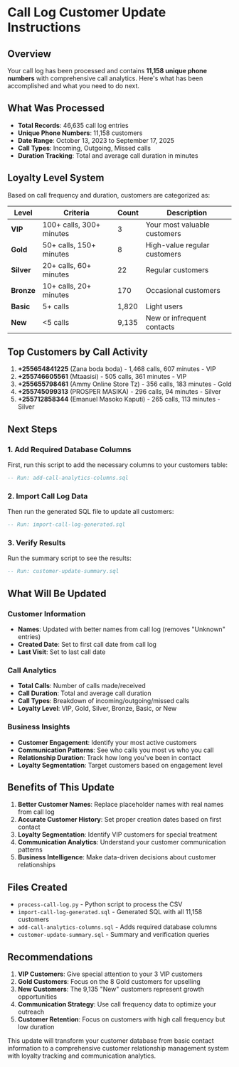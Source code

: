 # Call Log Customer Update Instructions

## Overview
Your call log has been processed and contains **11,158 unique phone numbers** with comprehensive call analytics. Here's what has been accomplished and what you need to do next.

## What Was Processed
- **Total Records**: 46,635 call log entries
- **Unique Phone Numbers**: 11,158 customers
- **Date Range**: October 13, 2023 to September 17, 2025
- **Call Types**: Incoming, Outgoing, Missed calls
- **Duration Tracking**: Total and average call duration in minutes

## Loyalty Level System
Based on call frequency and duration, customers are categorized as:

| Level | Criteria | Count | Description |
|-------|----------|-------|-------------|
| **VIP** | 100+ calls, 300+ minutes | 3 | Your most valuable customers |
| **Gold** | 50+ calls, 150+ minutes | 8 | High-value regular customers |
| **Silver** | 20+ calls, 60+ minutes | 22 | Regular customers |
| **Bronze** | 10+ calls, 20+ minutes | 170 | Occasional customers |
| **Basic** | 5+ calls | 1,820 | Light users |
| **New** | <5 calls | 9,135 | New or infrequent contacts |

## Top Customers by Call Activity
1. **+255654841225** (Zana boda boda) - 1,468 calls, 607 minutes - VIP
2. **+255746605561** (Mtaasisi) - 505 calls, 361 minutes - VIP  
3. **+255655798461** (Ammy Online Store Tz) - 356 calls, 183 minutes - Gold
4. **+255745099313** (PROSPER MASIKA) - 296 calls, 94 minutes - Silver
5. **+255712858344** (Emanuel Masoko Kaputi) - 265 calls, 113 minutes - Silver

## Next Steps

### 1. Add Required Database Columns
First, run this script to add the necessary columns to your customers table:
```sql
-- Run: add-call-analytics-columns.sql
```

### 2. Import Call Log Data
Then run the generated SQL file to update all customers:
```sql
-- Run: import-call-log-generated.sql
```

### 3. Verify Results
Run the summary script to see the results:
```sql
-- Run: customer-update-summary.sql
```

## What Will Be Updated

### Customer Information
- **Names**: Updated with better names from call log (removes "Unknown" entries)
- **Created Date**: Set to first call date from call log
- **Last Visit**: Set to last call date

### Call Analytics
- **Total Calls**: Number of calls made/received
- **Call Duration**: Total and average call duration
- **Call Types**: Breakdown of incoming/outgoing/missed calls
- **Loyalty Level**: VIP, Gold, Silver, Bronze, Basic, or New

### Business Insights
- **Customer Engagement**: Identify your most active customers
- **Communication Patterns**: See who calls you most vs who you call
- **Relationship Duration**: Track how long you've been in contact
- **Loyalty Segmentation**: Target customers based on engagement level

## Benefits of This Update

1. **Better Customer Names**: Replace placeholder names with real names from call log
2. **Accurate Customer History**: Set proper creation dates based on first contact
3. **Loyalty Segmentation**: Identify VIP customers for special treatment
4. **Communication Analytics**: Understand your customer communication patterns
5. **Business Intelligence**: Make data-driven decisions about customer relationships

## Files Created
- `process-call-log.py` - Python script to process the CSV
- `import-call-log-generated.sql` - Generated SQL with all 11,158 customers
- `add-call-analytics-columns.sql` - Adds required database columns
- `customer-update-summary.sql` - Summary and verification queries

## Recommendations

1. **VIP Customers**: Give special attention to your 3 VIP customers
2. **Gold Customers**: Focus on the 8 Gold customers for upselling
3. **New Customers**: The 9,135 "New" customers represent growth opportunities
4. **Communication Strategy**: Use call frequency data to optimize your outreach
5. **Customer Retention**: Focus on customers with high call frequency but low duration

This update will transform your customer database from basic contact information to a comprehensive customer relationship management system with loyalty tracking and communication analytics.

